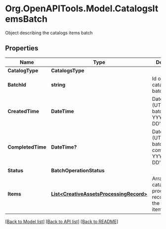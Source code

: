 # Org.OpenAPITools.Model.CatalogsItemsBatch
Object describing the catalogs items batch

## Properties

Name | Type | Description | Notes
------------ | ------------- | ------------- | -------------
**CatalogType** | **CatalogsType** |  | 
**BatchId** | **string** | Id of the catalogs items batch | [optional] 
**CreatedTime** | **DateTime** | Date and time (UTC) of the batch creation: YYYY-MM-DD&#39;T&#39;hh:mm:ss | [optional] [readonly] 
**CompletedTime** | **DateTime?** | Date and time (UTC) of the batch completion: YYYY-MM-DD&#39;T&#39;hh:mm:ss | [optional] [readonly] 
**Status** | **BatchOperationStatus** |  | [optional] 
**Items** | [**List&lt;CreativeAssetsProcessingRecord&gt;**](CreativeAssetsProcessingRecord.md) | Array with the catalogs items processing records part of the catalogs items batch | [optional] 

[[Back to Model list]](../README.md#documentation-for-models) [[Back to API list]](../README.md#documentation-for-api-endpoints) [[Back to README]](../README.md)

